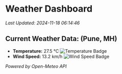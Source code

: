 
# Weather Dashboard

_Last Updated: 2024-11-18 06:14:46_

## Current Weather Data: (Pune, MH)
- **Temperature:** 27.5 °C ![Temperature Badge](https://img.shields.io/badge/Temperature-Medium%20Temp-green)
- **Wind Speed:** 13.2 km/h ![Wind Speed Badge](https://img.shields.io/badge/Wind%20Speed-Low%20Wind-blue)

*Powered by Open-Meteo API*
